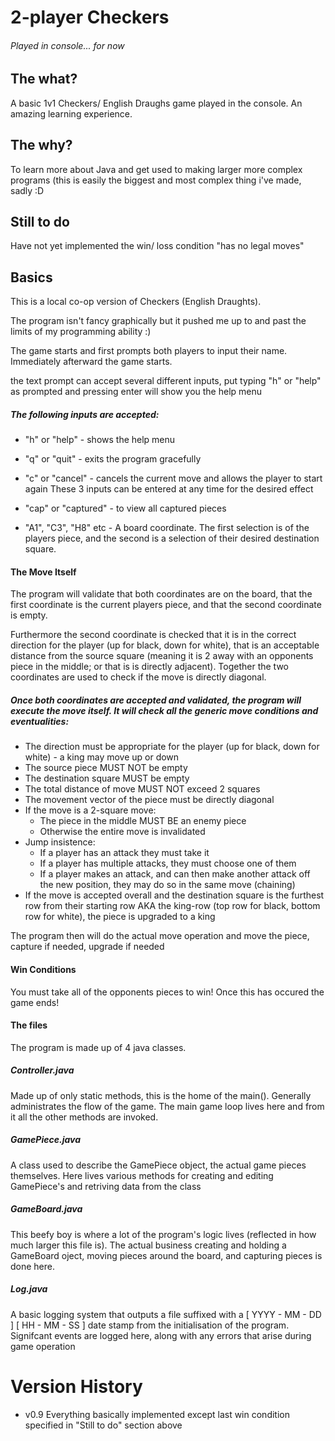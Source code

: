 # 2-player Checkers
###### Played in console... for now

## The what?

A basic 1v1 Checkers/ English Draughs game played in the console. An amazing learning experience. 

## The why?

To learn more about Java and get used to making larger more complex programs (this is easily the biggest and most complex thing i've made, sadly :D

## Still to do

Have not yet implemented the win/ loss condition "has no legal moves"

## Basics

This is a local co-op version of Checkers (English Draughts).

The program isn't fancy graphically but it pushed me up to and past the limits of my programming ability :)

The game starts and first prompts both players to input their name. Immediately afterward the game starts.

the text prompt can accept several different inputs, put typing "h" or "help" as prompted and pressing enter will show you the help menu

##### The following inputs are accepted:

- "h" or "help" - shows the help menu
- "q" or "quit" - exits the program gracefully
- "c" or "cancel" - cancels the current move and allows the player to start again
These 3 inputs can be entered at any time for the desired effect
- "cap" or "captured" - to view all captured pieces

- "A1", "C3", "H8" etc - A board coordinate. The first selection is of the players piece, and the second is a selection of their desired destination square.

#### The Move Itself

The program will validate that both coordinates are on the board, that the first coordinate is the current players piece, and that the second coordinate is empty.

Furthermore the second coordinate is checked that it is in the correct direction for the player (up for black, down for white), that is an acceptable distance from the source square
(meaning it is 2 away with an opponents piece in the middle; or that is is directly adjacent). Together the two coordinates are used to check if the move is directly diagonal.

##### Once both coordinates are accepted and validated, the program will execute the move itself. It will check all the generic move conditions and eventualities:
- The direction must be appropriate for the player (up for black, down for white) - a king may move up or down
- The source piece MUST NOT be empty
- The destination square MUST be empty
- The total distance of move MUST NOT exceed 2 squares
- The movement vector of the piece must be directly diagonal
- If the move is a 2-square move:
    + The piece in the middle MUST BE an enemy piece
    + Otherwise the entire move is invalidated
- Jump insistence:
    + If a player has an attack they must take it
    + If a player has multiple attacks, they must choose one of them
    + If a player makes an attack, and can then make another attack off the new position, they may do so in the same move (chaining)
- If the move is accepted overall and the destination square is the furthest row from their starting row AKA the king-row (top row for black, bottom row for white), the piece
  is upgraded to a king

The program then will do the actual move operation and move the piece, capture if needed, upgrade if needed

#### Win Conditions
You must take all of the opponents pieces to win! Once this has occured the game ends!

#### The files
The program is made up of 4 java classes.

##### Controller.java
Made up of only static methods, this is the home of the main(). Generally administrates the flow of the game. The main game loop lives here and from it all the other methods are invoked.
##### GamePiece.java
A class used to describe the GamePiece object, the actual game pieces themselves. Here lives various methods for creating and editing GamePiece's and retriving data from the class
##### GameBoard.java
This beefy boy is where a lot of the program's logic lives (reflected in how much larger this file is). The actual business creating and holding a GameBoard oject, moving pieces around the board,
and capturing pieces is done here.
##### Log.java
A basic logging system that outputs a file suffixed with a [ YYYY - MM - DD ] [ HH - MM - SS ] date stamp from the initialisation of the program. Signifcant events are logged here, along with any errors that arise during game operation

# Version History

- v0.9 Everything basically implemented except last win condition specified in "Still to do" section above




